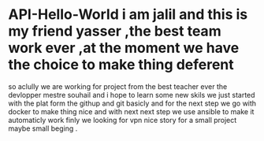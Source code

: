 # API-Hello-World i am jalil and this is my friend yasser ,the best team work ever ,at the moment we have the choice to make thing deferent 
so aclully we are working for  project from the best teacher ever the devlopper mestre souhail and i hope to learn some new skils 
we just started with the plat form the githup and git basicly
and for the next step we go with docker to make thing nice
and with next next step we use ansible to make it automaticly work 
finly we looking for vpn 
nice story for a small project 
maybe small beging 
.
